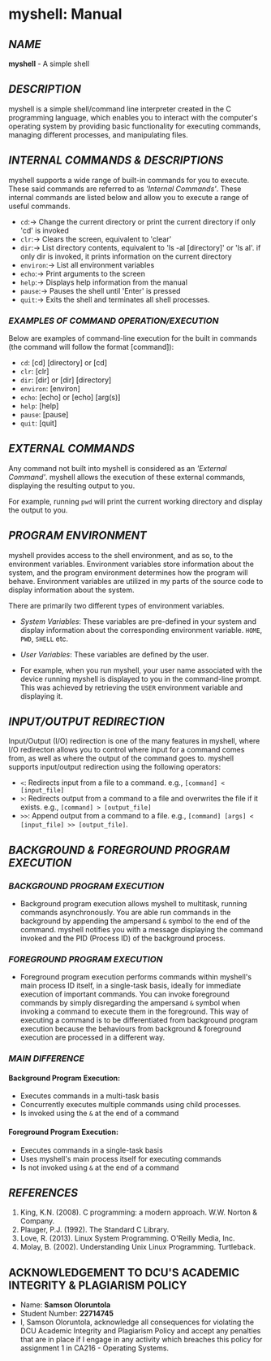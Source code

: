 # myshell: Manual


## *NAME*

**myshell** - A simple shell 


## *DESCRIPTION*

myshell is a simple shell/command line interpreter created in the C programming language, which enables you to interact with the computer's operating system by providing basic functionality for executing commands, managing different processes, and manipulating files. 


## *INTERNAL COMMANDS & DESCRIPTIONS*

myshell supports a wide range of built-in commands for you to execute. These said commands are referred to as *'Internal Commands'*. These internal commands are listed below and allow you to execute a range of useful commands.

* `cd`:-> Change the current directory or print the current directory if only 'cd' is invoked
*  `clr`:-> Clears the screen, equivalent to 'clear'
* `dir`:-> List directory contents, equivalent to 'ls -al [directory]' or 'ls al'. if only dir is invoked, it prints information on the current directory
* `environ`:-> List all environment variables
* `echo`:-> Print arguments to the screen
* `help`:-> Displays help information from the manual
* `pause`:-> Pauses the shell until 'Enter' is pressed
* `quit`:-> Exits the shell and terminates all shell processes.


### *EXAMPLES OF COMMAND OPERATION/EXECUTION*

Below are examples of command-line execution for the built in commands (the command will follow the format [command]):

- `cd`:  [cd] [directory] or [cd]
- `clr`: [clr]
- `dir`: [dir] or [dir] [directory]
- `environ`: [environ]
- `echo`: [echo] or [echo] [arg(s)]
- `help`: [help]
- `pause`: [pause]
- `quit`: [quit]


## *EXTERNAL COMMANDS*

Any command not built into myshell is considered as an *'External Command'*. myshell allows the execution of these external commands, displaying the resulting output to you. 

For example, running `pwd` will print the current working directory and display the output to you.


## *PROGRAM ENVIRONMENT*

myshell provides access to the shell environment, and as so, to the environment variables. Environment variables store information about the system, and the program environment determines how the program will behave. Environment variables are utilized in my parts of the source code to display information about the system.

There are primarily two different types of environment variables.

* *System Variables*: These variables are pre-defined in your system and display information about the corresponding environment variable. `HOME`, `PWD`, `SHELL` etc.

* *User Variables*: These variables are defined by the user.

- For example, when you run myshell, your user name associated with the device running myshell is displayed to you in the command-line prompt. This was achieved by retrieving the `USER` environment variable and displaying it.


## *INPUT/OUTPUT REDIRECTION*

Input/Output (I/O) redirection is one of the many features in myshell, where I/O redirecton allows you to control where input for a command comes from, as well as where the output of the command goes to. myshell supports input/output redirection using the following operators:

* `<`: Redirects input from a file to a command. e.g., `[command] < [input_file]`
* `>`: Redirects output from a command to a file and overwrites the file if it exists. e.g., `[command] > [output_file]`
* `>>`: Append output from a command to a file. e.g., `[command] [args] < [input_file] >> [output_file]`.


## *BACKGROUND & FOREGROUND PROGRAM EXECUTION*


### *BACKGROUND PROGRAM EXECUTION*
       
* Background program execution allows myshell to multitask, running commands asynchronously. You are able run commands in the background by appending the ampersand `&` symbol to the end of the command. myshell notifies you with a message displaying the command invoked and the PID (Process ID) of the background process.


### *FOREGROUND PROGRAM EXECUTION*

* Foreground program execution performs commands within myshell's main process ID itself, in a single-task basis, ideally for immediate execution of important commands. You can invoke foreground commands by simply disregarding the ampersand `&` symbol when invoking a command to execute them in the foreground. This way of executing a command is to be differentiated from background program execution because the behaviours from background & foreground execution are processed in a different way.


### *MAIN DIFFERENCE*
       

#### **Background Program Execution**: 

- Executes commands in a multi-task basis 
- Concurrently executes multiple commands using child processes.
- Is invoked using the `&` at the end of a command


#### **Foreground Program Execution**: 

- Executes commands in a single-task basis
- Uses myshell's main process itself for executing commands
- Is not invoked using `&` at the end of a command


## *REFERENCES*

1. King, K.N. (2008). C programming: a modern approach. W.W. Norton & Company.
2. Plauger, P.J. (1992). The Standard C Library.
3. Love, R. (2013). Linux System Programming. O'Reilly Media, Inc.
4. Molay, B. (2002). Understanding Unix Linux Programming. Turtleback.


## **ACKNOWLEDGEMENT TO DCU'S ACADEMIC INTEGRITY & PLAGIARISM POLICY**

- Name: **Samson Oloruntola**
- Student Number: **22714745**
- I, Samson Oloruntola, acknowledge all consequences for violating the DCU Academic Integrity and Plagiarism Policy and accept any penalties that are in place if I engage in any activity which breaches this policy for assignment 1 in CA216 - Operating Systems.
